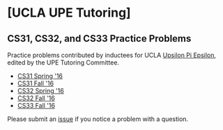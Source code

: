 # [UCLA UPE Tutoring]
## CS31, CS32, and CS33 Practice Problems

Practice problems contributed by inductees for UCLA [Upsilon Pi Epsilon](https://upe.seas.ucla.edu/), edited by the UPE Tutoring Committee.

* [CS31 Spring '16](https://github.com/uclaupe-tutoring/practice-problems/wiki/CS-31-(Spring-'16))
* [CS31 Fall '16](https://github.com/uclaupe-tutoring/practice-problems/wiki/CS-31-(Fall-'16))
* [CS32 Spring '16](https://github.com/uclaupe-tutoring/practice-problems/wiki/CS-32-(Spring-'16))
* [CS32 Fall '16](https://github.com/uclaupe-tutoring/practice-problems/wiki/CS-32-(Fall-'16))
* [CS33 Fall '16](https://github.com/uclaupe-tutoring/practice-problems/wiki/CS-33-(Fall-'16))

Please submit an [issue](https://github.com/uclaupe-tutoring/practice-problems/issues) if you notice a problem with a question.
